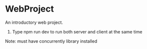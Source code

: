# WebProject
An introductory web project.

1) Type npm run dev to run both server and client at the same time

Note: must have concurrently library installed
